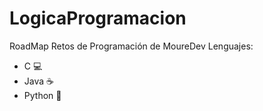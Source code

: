 # LogicaProgramacion

RoadMap Retos de Programación de MoureDev
Lenguajes:



- C :computer:
- Java :coffee:
- Python :snake:
